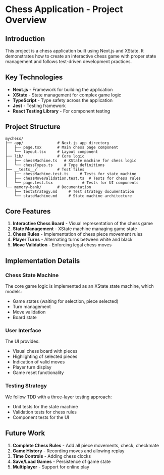 # Chess Application - Project Overview

## Introduction
This project is a chess application built using Next.js and XState. It demonstrates how to create an interactive chess game with proper state management and follows test-driven development practices.

## Key Technologies
- **Next.js** - Framework for building the application
- **XState** - State management for complex game logic
- **TypeScript** - Type safety across the application
- **Jest** - Testing framework
- **React Testing Library** - For component testing

## Project Structure

```
mychess/
├── app/               # Next.js app directory
│   ├── page.tsx       # Main chess page component
│   └── layout.tsx     # Layout component
├── lib/               # Core logic
│   ├── chessMachine.ts   # XState machine for chess logic
│   └── chessTypes.ts     # Type definitions
├── __tests__/         # Test files
│   ├── chessMachine.test.ts     # Tests for state machine
│   ├── chessMoveValidation.test.ts  # Tests for chess rules
│   └── page.test.tsx             # Tests for UI components
└── memory-bank/       # Documentation
    ├── testStrategy.md     # Test strategy documentation
    └── stateMachine.md     # State machine architecture
```

## Core Features
1. **Interactive Chess Board** - Visual representation of the chess game
2. **State Management** - XState machine managing game state
3. **Chess Rules** - Implementation of chess piece movement rules
4. **Player Turns** - Alternating turns between white and black
5. **Move Validation** - Enforcing legal chess moves

## Implementation Details

### Chess State Machine
The core game logic is implemented as an XState state machine, which models:
- Game states (waiting for selection, piece selected)
- Turn management
- Move validation
- Board state

### User Interface
The UI provides:
- Visual chess board with pieces
- Highlighting of selected pieces
- Indication of valid moves
- Player turn display
- Game reset functionality

### Testing Strategy
We follow TDD with a three-layer testing approach:
- Unit tests for the state machine
- Validation tests for chess rules
- Component tests for the UI

## Future Work
1. **Complete Chess Rules** - Add all piece movements, check, checkmate
2. **Game History** - Recording moves and allowing replay
3. **Time Controls** - Adding chess clocks
4. **Save/Load Games** - Persistence of game state
5. **Multiplayer** - Support for online play
